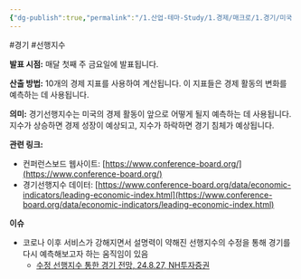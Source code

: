 ```yaml
---
{"dg-publish":true,"permalink":"/1.산업-테마-Study/1.경제/매크로/1.경기/미국 CB 경기선행지수/CB 경기선행지수/","created":"2024-11-20T21:02:26.985+09:00","updated":"2025-06-03T20:07:19.644+09:00"}
---
```


#경기 #선행지수


**발표 시점:** 매달 첫째 주 금요일에 발표됩니다.

**산출 방법:** 10개의 경제 지표를 사용하여 계산됩니다. 이 지표들은 경제 활동의 변화를 예측하는 데 사용됩니다.

**의미:** 경기선행지수는 미국의 경제 활동이 앞으로 어떻게 될지 예측하는 데 사용됩니다. 지수가 상승하면 경제 성장이 예상되고, 지수가 하락하면 경기 침체가 예상됩니다.

**관련 링크:**

- 컨퍼런스보드 웹사이트: [https://www.conference-board.org/](https://www.conference-board.org/)
- 경기선행지수 데이터: [https://www.conference-board.org/data/economic-indicators/leading-economic-index.html](https://www.conference-board.org/data/economic-indicators/leading-economic-index.html)

**이슈**
- 코로나 이후 서비스가 강해지면서 설명력이 약해진 선행지수의 수정을 통해 경기를 다시 예측해보고자 하는 움직임이 있음
	- [수정 선행지수 통한 경기 전망, 24.8.27, NH투자증권](8.27_수정%20선행지수%20통한%20경기%20전망.pdf#page=1&selection=17,0,25,2&color=yellow)